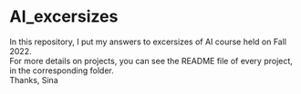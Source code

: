 # AI_excersizes
In this repository, I put my answers to excersizes of AI course held on Fall 2022.  
For more details on projects, you can see the README file of every project, in the corresponding folder.  
Thanks, Sina 
